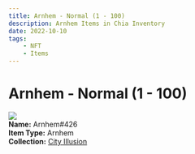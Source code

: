 ```yaml
---
title: Arnhem - Normal (1 - 100)
description: Arnhem Items in Chia Inventory
date: 2022-10-10
tags:
    - NFT
    - Items
---
```


# Arnhem - Normal (1 - 100)
<div class="item_thumbnail">
<img loading="lazy" src="https://fmgv5yfejw7vqis7ejjzudhsa22bykmnq42lje5mea6vdzmuxm.arweave.net/Kw1e4KRNv1giXyJTmgzyBrQcKY2HNLS_TrCA9UeWUu4"><br/>
<div><strong>Name:</strong> Arnhem#426</div>
<div><strong>Item Type:</strong> Arnhem</div>
<div><strong>Collection:</strong> <a href="https://www.spacescan.io/xch/nft/collection/col1lend2dcn558km4wcwta4xnkfv3xpcmlp9kyt0m909emvfxechlyqdl5ndg">City Illusion</a></div>
</div>

